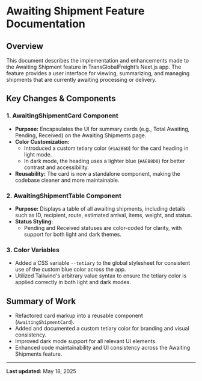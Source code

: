 # Awaiting Shipment Feature Documentation

## Overview

This document describes the implementation and enhancements made to the Awaiting Shipment feature in TransGlobalFreight’s Next.js app. The feature provides a user interface for viewing, summarizing, and managing shipments that are currently awaiting processing or delivery.

## Key Changes & Components

### 1. AwaitingShipmentCard Component

- **Purpose:** Encapsulates the UI for summary cards (e.g., Total Awaiting, Pending, Received) on the Awaiting Shipments page.
- **Color Customization:**
  - Introduced a custom tetiary color (`#1A2B6D`) for the card heading in light mode.
  - In dark mode, the heading uses a lighter blue (`#AEB8D0`) for better contrast and accessibility.
- **Reusability:** The card is now a standalone component, making the codebase cleaner and more maintainable.

### 2. AwaitingShipmentTable Component

- **Purpose:** Displays a table of all awaiting shipments, including details such as ID, recipient, route, estimated arrival, items, weight, and status.
- **Status Styling:**
  - Pending and Received statuses are color-coded for clarity, with support for both light and dark themes.

### 3. Color Variables

- Added a CSS variable `--tetiary` to the global stylesheet for consistent use of the custom blue color across the app.
- Utilized Tailwind's arbitrary value syntax to ensure the tetiary color is applied correctly in both light and dark modes.

## Summary of Work

- Refactored card markup into a reusable component (`AwaitingShipmentCard`).
- Added and documented a custom tetiary color for branding and visual consistency.
- Improved dark mode support for all relevant UI elements.
- Enhanced code maintainability and UI consistency across the Awaiting Shipments feature.

---

**Last updated:** May 18, 2025
